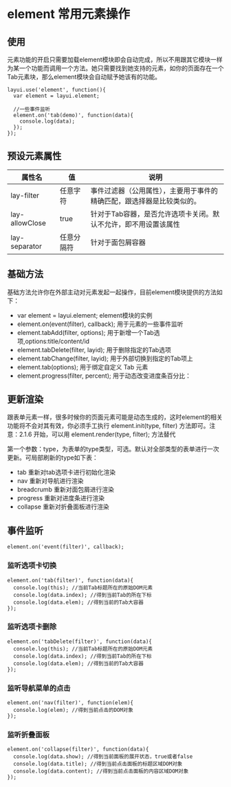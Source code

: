 # element 常用元素操作

## 使用

元素功能的开启只需要加载element模块即会自动完成，所以不用跟其它模块一样为某一个功能而调用一个方法。她只需要找到她支持的元素，如你的页面存在一个 Tab元素块，那么element模块会自动赋予她该有的功能。

	layui.use('element', function(){
	  var element = layui.element;
	  
	  //一些事件监听
	  element.on('tab(demo)', function(data){
	    console.log(data);
	  });
	});

## 预设元素属性

|属性名|值|说明
|-|-|-
|lay-filter|任意字符|事件过滤器（公用属性），主要用于事件的精确匹配，跟选择器是比较类似的。
|lay-allowClose|true|针对于Tab容器，是否允许选项卡关闭。默认不允许，即不用设置该属性
|lay-separator|任意分隔符|针对于面包屑容器

## 基础方法

基础方法允许你在外部主动对元素发起一起操作，目前element模块提供的方法如下：

- var element = layui.element; 		element模块的实例 
- element.on(event(filter), callback); 	用于元素的一些事件监听
- element.tabAdd(filter, options);	用于新增一个Tab选项,options:title/content/id
- element.tabDelete(filter, layid);	用于删除指定的Tab选项 
- element.tabChange(filter, layid);	用于外部切换到指定的Tab项上
- element.tab(options);				用于绑定自定义 Tab 元素
- element.progress(filter, percent); 用于动态改变进度条百分比： 

## 更新渲染

跟表单元素一样，很多时候你的页面元素可能是动态生成的，这时element的相关功能将不会对其有效，你必须手工执行 element.init(type, filter) 方法即可。注意：2.1.6 开始，可以用 element.render(type, filter); 方法替代

第一个参数：type，为表单的type类型，可选。默认对全部类型的表单进行一次更新。可局部刷新的type如下表：

- tab	重新对tab选项卡进行初始化渲染
- nav	重新对导航进行渲染
- breadcrumb	重新对面包屑进行渲染
- progress	重新对进度条进行渲染
- collapse	重新对折叠面板进行渲染

## 事件监听

	element.on('event(filter)', callback);

### 监听选项卡切换
	
	element.on('tab(filter)', function(data){
	  console.log(this); //当前Tab标题所在的原始DOM元素
	  console.log(data.index); //得到当前Tab的所在下标
	  console.log(data.elem); //得到当前的Tab大容器
	});

### 监听选项卡删除

	element.on('tabDelete(filter)', function(data){
	  console.log(this); //当前Tab标题所在的原始DOM元素
	  console.log(data.index); //得到当前Tab的所在下标
	  console.log(data.elem); //得到当前的Tab大容器
	});
     
### 监听导航菜单的点击

	element.on('nav(filter)', function(elem){
	  console.log(elem); //得到当前点击的DOM对象
	});

### 监听折叠面板

	element.on('collapse(filter)', function(data){
	  console.log(data.show); //得到当前面板的展开状态，true或者false
	  console.log(data.title); //得到当前点击面板的标题区域DOM对象
	  console.log(data.content); //得到当前点击面板的内容区域DOM对象
	});

